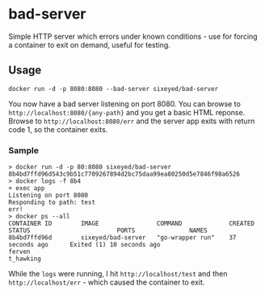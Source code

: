 # bad-server

Simple HTTP server which errors under known conditions - use for forcing a container to exit on demand, useful for testing.

## Usage

```
docker run -d -p 8080:8080 --bad-server sixeyed/bad-server
```

You now have a bad server listening on port 8080. You can browse to `http://localhost:8080/{any-path}` and you get a basic HTML reponse. Browse to `http://localhost:8080/err` and the server app exits with return code 1, so the container exits.

### Sample

```
> docker run -d -p 80:8080 sixeyed/bad-server
8b4bd7ffd96d543c9b51c7709267894d2bc75daa99ea80250d5e7846f98a6526                                                                         
> docker logs -f 8b4
+ exec app
Listening on port 8080                                                                                                        
Responding to path: test                                                                                 
err!
> docker ps --all
CONTAINER ID        IMAGE                COMMAND             CREATED             STATUS                        PORTS               NAMES
8b4bd7ffd96d        sixeyed/bad-server   "go-wrapper run"    37 seconds ago      Exited (1) 10 seconds ago                         ferven
t_hawking
```

While the `logs` were running, I hit `http://localhost/test` and then `http://localhost/err` - which caused the container to exit.

